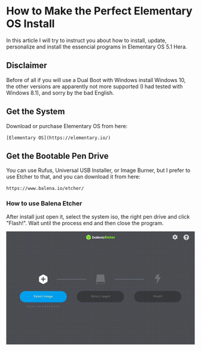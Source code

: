 # How to Make the Perfect Elementary OS Install

In this article I will try to instruct you about how to install, update, personalize and install the essencial programs in
Elementary OS 5.1 Hera.

## Disclaimer

Before of all if you will use a Dual Boot with Windows install Windows 10, the other versions are apparently not more supported
(I had tested with Windows 8.1), and sorry by the bad English.

## Get the System

Download or purchase Elementary OS from here:

```
[Elementary OS](https://elementary.io/)
```

## Get the Bootable Pen Drive
You can use Rufus, Universal USB Installer, or Image Burner, but I prefer to use Etcher to that, and you can download it from
here:

```
https://www.balena.io/etcher/
```
### How to use Balena Etcher

After install just open it, select the system iso, the right pen drive and click "Flash!". Wait until the process end and then 
close the program.

![](gifs/etcher-tutorial.gif)
